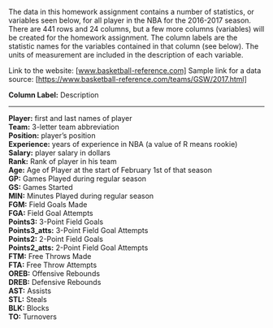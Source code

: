 The data in this homework assignment contains a number of statistics, or variables seen below, for all player in the NBA for the 2016-2017 season.  There are 441 rows and 24 columns, but a few more columns (variables) will be created for the homework assignment.  The column labels are the statistic names for the variables contained in that column (see below).  The units of measurement are included in the description of each variable.

Link to the website: [www.basketball-reference.com]
Sample link for a data source: [https://www.basketball-reference.com/teams/GSW/2017.html]

__Column Label:__ Description
----------------- ---------------
__Player:__        first and last names of player  
__Team:__          3-letter team abbreviation  
__Position:__      player’s position  
__Experience:__    years of experience in NBA (a value of R means rookie)  
__Salary:__        player salary in dollars  
__Rank:__          Rank of player in his team  
__Age:__           Age of Player at the start of February 1st of that season  
__GP:__            Games Played during regular season  
__GS:__            Games Started  
__MIN:__           Minutes Played during regular season  
__FGM:__           Field Goals Made  
__FGA:__           Field Goal Attempts  
__Points3:__       3-Point Field Goals  
__Points3_atts:__  3-Point Field Goal Attempts  
__Points2:__       2-Point Field Goals  
__Points2_atts:__  2-Point Field Goal Attempts  
__FTM:__           Free Throws Made  
__FTA:__          Free Throw Attempts  
__OREB:__          Offensive Rebounds  
__DREB:__          Defensive Rebounds  
__AST:__           Assists  
__STL:__           Steals  
__BLK:__           Blocks  
__TO:__            Turnovers  